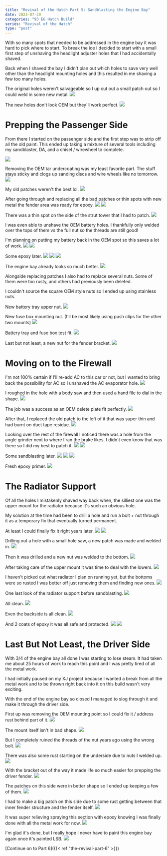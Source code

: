 ```yaml
---
title: "Revival of the Hatch Part 5: Sandblasting the Engine Bay"
date: 2023-07-20
categories: "93 EG Hatch Build"
series: "Revival of the Hatch"
type: "post"
---
```


With so many spots that needed to be addressed in the engine bay it was hard to pick where to start. To break the ice I decided to start with a small first step of unshaving the headlight adjuster holes that I had accidentally shaved.

Back when I shaved the bay I didn't plan out which holes to save very well other than the headlight mounting holes and this resulted in me shaving a few too many holes.

The original holes weren't salvageable so I up cut out a small patch out so I could weld in some new metal.
![](images/1.jpg)

The new holes don't look OEM but they'll work perfect.
![](images/2.jpg)

# Prepping the Passenger Side

From there I started on the passenger side and the first step was to strip off all the old paint. This ended up taking a mixture of several tools including my sandblaster, DA, and a chisel / wirewheel to complete.

![](images/3.jpg)

Removing the OEM tar undercoating was my least favorite part. The stuff stays sticky and clogs up sanding discs and wire wheels like no tomorrow.
![](images/4.jpg)

My old patches weren't the best lol.
![](images/5.jpg)

After going through and replacing all the bad patches or thin spots with new metal the fender area was ready for epoxy.
![](images/6.jpg)
![](images/7.jpg)

There was a thin spot on the side of the strut tower that I had to patch.
![](images/8.jpg)

I was even able to unshave the OEM battery holes. I thankfully only welded over the tops of them vs the full nut so the threads are still good!

I'm planning on putting my battery back in the OEM spot so this saves a lot of work.
![](images/9.jpg)
![](images/10.jpg)

Some epoxy later.
![](images/15.jpg)
![](images/16.jpg)
![](images/17.jpg)

The engine bay already looks so much better.
![](images/18.jpg)

Alongside replacing patches I also had to replace several nuts. Some of them were too rusty, and others had previously been deleted.

I couldn't source the square OEM style nuts so I ended up using stainless nuts.

New battery tray upper nut.
![](images/25.jpg)

New fuse box mounting nut. (I'll be most likely using push clips for the other two mounts)
![](images/26.jpg)

Battery tray and fuse box test fit.
![](images/27.jpg)

Last but not least, a new nut for the fender bracket.
![](images/28.jpg)

# Moving on to the Firewall

I'm not 100% certain if I'll re-add AC to this car or not, but I wanted to bring back the possibility for AC so I unshaved the AC evaporator hole.
![](images/11.jpg)

I roughed in the hole with a body saw and then used a hand file to dial in the shape.
![](images/12.jpg)

The job was a success as an OEM delete plate fit perfectly.
![](images/13.jpg)

After that, I replaced the old patch to the left of it that was super thin and had burnt on duct tape residue.
![](images/14.jpg)

Looking over the rest of the firewall I noticed there was a hole from the angle grinder next to where I ran the brake likes. I didn't even know that was there so I did my best to patch it.
![](images/19.jpg)
![](images/20.jpg)

Some sandblasting later.
![](images/21.jpg)
![](images/22.jpg)
![](images/23.jpg)

Fresh epoxy primer.
![](images/24.jpg)

# The Radiator Support

Of all the holes I mistakenly shaved way back when, the silliest one was the upper mount for the radiator because it's such an obvious hole.

My solution at the time had been to drill a hole and run a bolt + nut through it as a temporary fix that eventually turned permanent.

At least I could finally fix it right years later.
![](images/29.jpg)
![](images/30.jpg)

Drilling out a hole with a small hole saw, a new patch was made and welded in.
![](images/31.jpg)

Then it was drilled and a new nut was welded to the bottom.
![](images/32.jpg)

After taking care of the upper mount it was time to deal with the lowers.
![](images/33.jpg)

I haven't picked out what radiator I plan on running yet, but the bottoms were so rusted I was better off just removing them and finding new ones.
![](images/34.jpg)

One last look of the radiator support before sandblasting.
![](images/35.jpg)

All clean.
![](images/36.jpg)

Even the backside is all clean.
![](images/37.jpg)

And 2 coats of epoxy it was all safe and protected.
![](images/38.jpg)
![](images/39.jpg)

# Last But Not Least, the Driver Side

With 3/4 of the engine bay all done I was starting to lose steam. It had taken me about 25 hours of work to reach this point and I was pretty tired of all the metal work.

I had initially paused on my XJ project because I wanted a break from all the metal work and to be thrown right back into it on this build wasn't very exciting.

With the end of the engine bay so closed I managed to slog through it and make it through the driver side.

First up was removing the OEM mounting point so I could fix it / address rust behind part of it.
![](images/40.jpg)

The mount itself isn't in bad shape.
![](images/41.jpg)

But I completely ruined the threads of the nut years ago using the wrong bolt.
![](images/42.jpg)

There was also some rust starting on the underside due to nuts I welded up.
![](images/43.jpg)

With the bracket out of the way it made life so much easier for prepping the driver fender.
![](images/44.jpg)

The patches on this side were in better shape so I ended up keeping a few of them.
![](images/45.jpg)

I had to make a big patch on this side due to some rust getting between that inner fender structure and the fender itself.
![](images/46.jpg)

It was super relieving spraying this section with epoxy knowing I was finally done with all the metal work for now.
![](images/47.jpg)

I'm glad it's done, but I really hope I never have to paint this engine bay again once it's painted LSB.
![](images/48.jpg)

[Continue on to Part 6]({{< ref "the-revival-part-6" >}})
